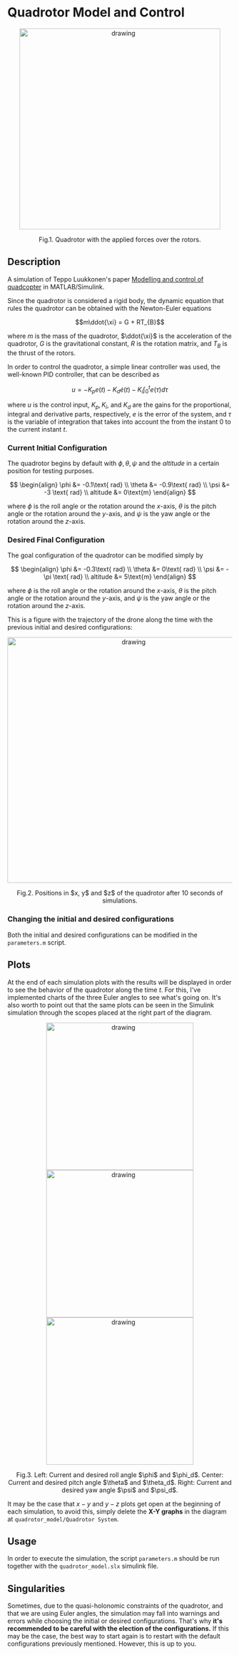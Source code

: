 # Quadrotor Model and Control

<p align="center">
  <img src="https://user-images.githubusercontent.com/40195016/182947670-38365403-d8f1-4365-8d66-408d3d772560.jpg" alt="drawing" width="450"/>
</p>

<p align = "center">
  Fig.1. Quadrotor with the applied forces over the rotors.
</p>


## Description 
A simulation of Teppo Luukkonen's paper [Modelling and control of quadcopter](https://scholar.google.com.mx/scholar_url?url=https://www.researchgate.net/file.PostFileLoader.html%3Fid%3D576d16ed93553b24b5721a9a%26assetKey%3DAS%253A376462596165634%25401466767085787&hl=es&sa=X&ei=2i3sYollhJjLBIWnqJgD&scisig=AAGBfm3lte7Y3M6Gfo7VZ3fVAyK0Pd9Wkw&oi=scholarr) in MATLAB/Simulink.

Since the quadrotor is considered a rigid body,  the dynamic equation that rules the quadrotor can be obtained with the Newton-Euler equations 

$$m\ddot{\xi} = G + RT_{B}$$

where $m$ is the mass of the quadrotor, $\ddot{\xi}$ is the acceleration of the quadrotor, $G$ is the gravitational constant, $R$ is the rotation matrix, and $T_{B}$ is the thrust of the rotors.

In order to control the quadrotor, a simple linear controller was used, the well-known PID controller, that can be described as 

$$u = -K_pe(t) - K_d \dot{e}(t) - K_i \int_0^t{e(\tau)}d\tau$$

where $u$ is the control input, $K_p, K_i$, and $K_d$ are the gains for the proportional, integral and derivative parts, respectively, $e$ is the error of the system, and $\tau$ is the variable of integration that 
takes into account the from the instant $0$ to the current instant $t$. 

### Current Initial Configuration
The quadrotor begins by default with $\phi, \theta, \psi$ and the $altitude$ in a certain position for testing purposes.

$$
\begin{align}
  \phi &= -0.1\text{ rad} \\
  \theta &= -0.9\text{ rad} \\
  \psi &= -3 \text{ rad} \\
  altitude &= 0\text{m}
\end{align}
$$

where $\phi$ is the roll angle or the rotation around the $x$-axis, $\theta$ is the pitch angle or the rotation around the $y$-axis, and $\psi$ is the yaw angle or the rotation around the $z$-axis.


### Desired Final Configuration
The goal configuration of the quadrotor can be modified simply by 

$$
\begin{align}
  \phi &= -0.3\text{ rad} \\
  \theta &= 0\text{ rad} \\
  \psi &= -\pi \text{ rad} \\
  altitude &= 5\text{m}
\end{align}
$$

where $\phi$ is the roll angle or the rotation around the $x$-axis, $\theta$ is the pitch angle or the rotation around the $y$-axis, and $\psi$ is the yaw angle or the rotation around the $z$-axis.

This is a figure with the trajectory of the drone along the time with the previous initial and desired configurations:

<p align="center">
  <img src="https://user-images.githubusercontent.com/40195016/182979284-d1def38b-7bfd-4444-8f48-00f35d651e68.svg" alt="drawing" width="550"/>
</p>

<p align = "center">
  Fig.2. Positions in $x, y$ and $z$ of the quadrotor after 10 seconds of simulations.
</p>

### Changing the initial and desired configurations
Both the initial and desired configurations can be modified in the ```parameters.m``` script.

## Plots
At the end of each simulation plots with the results will be displayed in order to see the behavior of the quadrotor along the time $t$. For this, I've implemented charts of the three Euler angles to see what's going on. It's also worth to point out that the same plots can be seen in the Simulink simulation through the scopes placed at the right part of the diagram.

<p align="center">
  <img src="https://user-images.githubusercontent.com/40195016/182979211-934d1000-aaf2-42c2-9636-d21dcf2ea121.svg" alt="drawing" width="330"/>
  <img src="https://user-images.githubusercontent.com/40195016/182979214-7c0532ac-f1e7-4d59-9a41-12ec0a7b5f57.svg" alt="drawing" width="330"/>
  <img src="https://user-images.githubusercontent.com/40195016/182979220-3071e7e8-5718-41c8-8e44-4da0d921d400.svg" alt="drawing" width="330"/>
</p>

<p align = "center">
  Fig.3. Left: Current and desired roll angle $\phi$ and $\phi_d$. Center: Current and desired pitch angle $\theta$ and $\theta_d$. Right: Current and desired yaw angle $\psi$ and $\psi_d$.
</p>

It may be the case that $x-y$ and $y-z$ plots get open at the beginning of each simulation, to avoid this, simply delete the **X-Y graphs** in the diagram at ```quadrotor_model/Quadrotor System```.

## Usage 
In order to execute the simulation, the script ```parameters.m``` should be run together with the ```quadrotor_model.slx``` simulink file.

## Singularities
Sometimes, due to the quasi-holonomic constraints of the quadrotor, and that we are using Euler angles, the simulation may fall into warnings and errors while choosing the initial or desired configurations.
That's why **it's recommended to be careful with the election of the configurations.** If this may be the case, the best way to start again is to restart with the default configurations previously mentioned. However, this is up to you.
